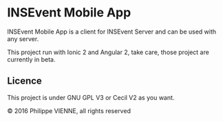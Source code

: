 INSEvent Mobile App
===================

INSEvent Mobile App is a client for INSEvent Server and can be used with
any server.

This project run with Ionic 2 and Angular 2, take care, those project are
currently in beta.

Licence
-------
This project is under GNU GPL V3 or Cecil V2 as you want.

&copy; 2016 Philippe VIENNE, all rights reserved